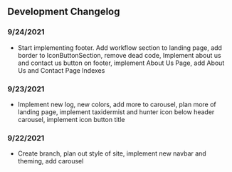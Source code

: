 ## Development Changelog

### 9/24/2021

- Start implementing footer. Add workflow section to landing page, add border to IconButtonSection, remove dead code, Implement about us and contact us button on footer, implement About Us Page, add About Us and Contact Page Indexes

### 9/23/2021

- Implement new log, new colors, add more to carousel, plan more of landing page, implement taxidermist and hunter icon below header carousel, implement icon button title

### 9/22/2021

- Create branch, plan out style of site, implement new navbar and theming, add carousel
